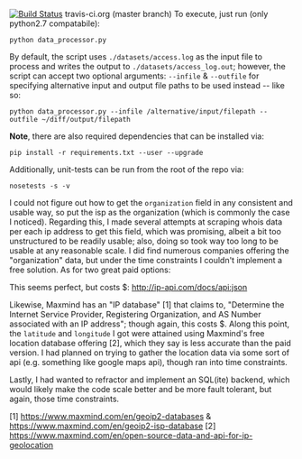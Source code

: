 [![Build Status](https://travis-ci.org/jgors/svds_cc.svg?branch=master)](https://travis-ci.org/jgors/svds_cc) travis-ci.org (master branch)
To execute, just run (only python2.7 compatabile):

```
python data_processor.py
```

By default, the script uses `./datasets/access.log` as the input file to process and writes the output to `./datasets/access_log.out`; however, the script can accept
two optional arguments:  `--infile` & `--outfile` for specifying alternative input and
output file paths to be used instead -- like so:

```
python data_processor.py --infile /alternative/input/filepath --outfile ~/diff/output/filepath
```

**Note**, there are also required dependencies that can be installed via:

```
pip install -r requirements.txt --user --upgrade
```

Additionally, unit-tests can be run from the root of the repo via:

```
nosetests -s -v
```


I could not figure out how to get the `organization` field in any consistent and usable way, so put the isp as the organization (which is commonly the case I noticed).  Regarding this, I made several attempts at scraping whois data per each ip address to get this field, which was promising, albeit a bit too unstructured to be readily usable; also, doing so took way too long to be usable at any reasonable scale.  I did find numerous companies offering the "organization" data, but under the time constraints I couldn't implement a free solution.  As for two great paid options:

This seems perfect, but costs $:
http://ip-api.com/docs/api:json

Likewise, Maxmind has an "IP database" [1] that claims to, "Determine the Internet Service Provider, Registering Organization, and AS Number associated with an IP address"; though again, this costs $.  Along this point, the `latitude` and `longitude` I got were attained using Maxmind's free location database offering [2], which they say is less accurate than the paid version.  I had planned on trying to gather the location data via some sort of api (e.g. something like google maps api), though ran into time constraints.

Lastly, I had wanted to refractor and implement an SQL(ite) backend, which would likely make the code scale better and be more fault tolerant, but again, those time constraints.

[1] https://www.maxmind.com/en/geoip2-databases &
    https://www.maxmind.com/en/geoip2-isp-database
[2] https://www.maxmind.com/en/open-source-data-and-api-for-ip-geolocation
